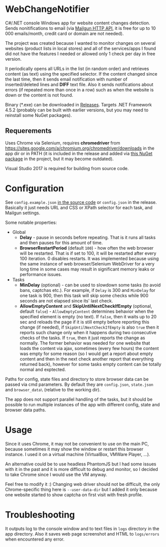 # WebChangeNotifier

C#/.NET console Windows app for website content changes detection. Sends nonitifications to email (via [Mailgun HTTP API](https://www.mailgun.com), it is free for up to 10 000 emails/month, credit card or domain are not needed).

The project was created because I wanted to monitor changes on several websites (product lists in local stores) and all of the services/apps I found did not have the features I needed or allowed only 1 check per day in free version.

It periodically opens all URLs in the list (in random order) and retrieves content (as text) using the specified selector. If the content changed since the last time, then it sends email notification with number of inserted/deleted lines and **DIFF** text file. Also it sends notifications about errors (if repeated more than once in a row) such as when the website is down or the content is not found.

Binary (\*.exe) can be downloaded in [Releases](https://github.com/AlexP11223/WebChangeNotifier/releases). Targets .NET Framework 4.5.2 (probably can be built with earlier versions, but you may need to reinstall some NuGet packages). 

## Requerements

Uses Chrome via Selenium, requires **chromedriver** from https://sites.google.com/a/chromium.org/chromedriver/downloads in the app dir or in PATH (it is included in the release and added via [this NuGet package](https://github.com/AlexP11223/nupkg-selenium-webdrivers) in the project, but it may become outdated).

Visual Studio 2017 is required for building from source code.

# Configuration

See `config.example.json` [in the source code](https://github.com/AlexP11223/WebChangeNotifier/blob/master/WebChangeNotifier/config.example.json) or `config.json` in the release. Basically it just needs URL and CSS or XPath selector for each task, and Mailgun settings. 

Some notable properties:

- Global
  - **Delay** - pause in seconds before repeating. That is it runs all tasks and then pauses for this amount of time.
  - **BrowserRestartPeriod** (default `100`) - how often the web browser will be restarted. That is if set to 100, it will be restarted after every 100 iteration. 0 disables restarts. It was implemented because using the same instance of web browser/Selenium WebDriver for a very long time in some cases may result in significant memory leaks or performance issues.
- Tasks
  - **MinDelay** (optional) - can be used to slowdown some tasks (to avoid bans, captchas etc.). For example, if `Delay` is 300 and `MinDelay` for one task is 900, then this task will skip some checks while 900 seconds are not elapsed since its' last check.
  - **AllowEmptyContent** and **SkipUntilNextCheckIfEmpty** (optional, default `false`) - `AllowEmptyContent` determines behavior when the specified element is empty (no text). If `false`, then it waits up to 20 sec and reloads the page if it is still empty before reporting this change (if needed), if `SkipUntilNextCheckIfEmpty` is also `true` then it reports such change only when it happens during two consecutive checks of the tasks. If `true`, then it just reports the change as normally.
The former behavior was needed for one website that loads the content via ajax, sometimes (every few hours) the content was empty for some reason (so I would get a report about empty content and then in the next check another report that everything returned back), however for some tasks empty content can be totally normal and exptected. 

Paths for config, state files and directory to store browser data can be passed via cmd parameters. By default they are `config.json`, `state.json` and `browser_data\` (relative to the working dir).

The app does not support parallel handling of the tasks, but it should be possible to run multiple instances of the app with different config, state and browser data paths.

# Usage

Since it uses Chrome, it may not be convenient to use on the main PC, because sometimes it may show the window or restart this browser instance. I used it on a virtual machine (VirtualBox, VMWare Player, ...).

An alternative could be to use headless PhantomJS but I had some issues with it in the past and it is more difficult to debug and monitor, so I decided to take Chrome since I would use the VM anyway. 

Feel free to modify it :) Changing web driver should not be difficult, the only Chrome-specific thing here is `--user-data-dir` but I added it only because one website started to show captcha on first visit with fresh profile.

# Troubleshooting

It outputs log to the console window and to text files in `logs` directory in the app directory. Also it saves web page screenshot and HTML to `logs/errors` when encountered any error.
